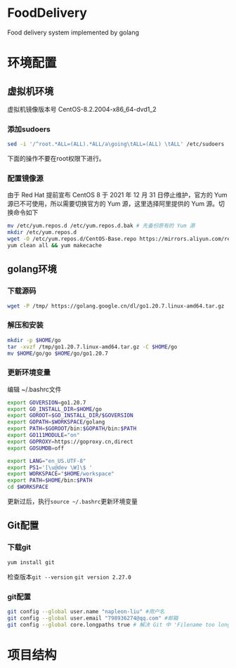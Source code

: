 # FoodDelivery

Food delivery system implemented by golang

# 环境配置

## 虚拟机环境

虚拟机镜像版本号 CentOS-8.2.2004-x86_64-dvd1_2

### 添加sudoers

~~~bash
sed -i '/^root.*ALL=(ALL).*ALL/a\going\tALL=(ALL) \tALL' /etc/sudoers
~~~

下面的操作不要在root权限下进行。

### 配置镜像源

由于 Red Hat 提前宣布 CentOS 8 于 2021 年 12 月 31 日停止维护，官方的 Yum 源已不可使用，所以需要切换官方的 Yum 源，这里选择阿里提供的 Yum 源。切换命令如下

~~~bash
mv /etc/yum.repos.d /etc/yum.repos.d.bak # 先备份原有的 Yum 源
mkdir /etc/yum.repos.d
wget -O /etc/yum.repos.d/CentOS-Base.repo https://mirrors.aliyun.com/repo/Centos-vault-8.5.2111.repo
yum clean all && yum makecache
~~~

## golang环境

### 下载源码

~~~bash
wget -P /tmp/ https://golang.google.cn/dl/go1.20.7.linux-amd64.tar.gz
~~~

### 解压和安装

~~~bash
mkdir -p $HOME/go
tar -xvzf /tmp/go1.20.7.linux-amd64.tar.gz -C $HOME/go
mv $HOME/go/go $HOME/go/go1.20.7
~~~

### 更新环境变量

编辑 ~/.bashrc文件

~~~bash
export GOVERSION=go1.20.7
export GO_INSTALL_DIR=$HOME/go
export GOROOT=$GO_INSTALL_DIR/$GOVERSION
export GOPATH=$WORKSPACE/golang
export PATH=$GOROOT/bin:$GOPATH/bin:$PATH
export GO111MODULE="on"
export GOPROXY=https://goproxy.cn,direct
export GOSUMDB=off

export LANG="en_US.UTF-8"
export PS1='[\u@dev \W]\$ ' 
export WORKSPACE="$HOME/workspace" 
export PATH=$HOME/bin:$PATH 
cd $WORKSPACE
~~~

更新过后，执行`source ~/.bashrc`更新环境变量

## Git配置

### 下载git

~~~bash
yum install git
~~~

检查版本`git --version` `git version 2.27.0`

### git配置

~~~bash
git config --global user.name "napleon-liu" #用户名
git config --global user.email "798936274@qq.com" #邮箱
git config --global core.longpaths true # 解决 Git 中 'Filename too long' 的错误
~~~

# 项目结构